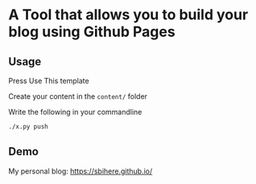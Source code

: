 # A Tool that allows you to build your blog using Github Pages

## Usage
Press Use This template

Create your content in the `content/` folder

Write the following in your commandline

```bash
./x.py push
```

## Demo

My personal blog: https://sbihere.github.io/
